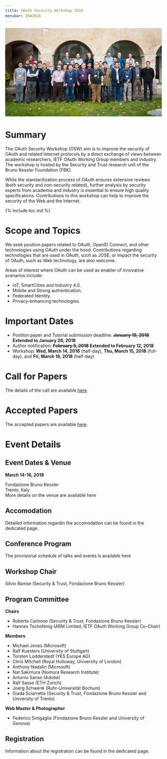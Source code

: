 ```yaml
---
title: OAuth Security Workshop 2018
menubar: OSW2018
---
```


<img class="image-centered" src="assets/groupPicture.jpg" />

# Summary
The OAuth Security Workshop (OSW) aim is to improve the security of OAuth and related Internet protocols by a direct exchange of views between academic researchers, IETF OAuth Working Group members and industry. The workshop is hosted by the Security and Trust research unit of the Bruno Kessler Foundation (FBK).

While the standardization process of OAuth ensures extensive reviews (both security and non-security related), further analysis by security experts from academia and industry is essential to ensure high quality specifications. Contributions to this workshop can help to improve the security of the Web and the Internet.

{% include toc.md %}

# Scope and Topics
We seek position papers related to OAuth, OpenID Connect, and other technologies using OAuth under the hood. Contributions regarding technologies that are used in OAuth, such as JOSE, or impact the security of OAuth, such as Web technology, are also welcome.

Areas of interest where OAuth can be used as enabler of innovative scenarios include:
- IoT, SmartCities and Industry 4.0. 
- Mobile and Strong authentication. 
- Federated Identity.
- Privacy-enhancing technologies.

# Important Dates
- Position paper and Tutorial submission deadline: **~~January 19, 2018~~ Extended to January 26, 2018**
- Author notification: **~~February 5, 2018~~ Extended to February 12, 2018**
- Workshop: **Wed, March 14, 2018** (half-day), **Thu, March 15, 2018** (full-day), and **Fri, March 16, 2018** (half-day)

# Call for Papers
The details of the call are available [here](cfp.md).

# Accepted Papers
The accepted papers are available [here](accepted_papers.md).

# Event Details
## Event Dates & Venue
**March 14-16, 2018**

Fondazione Bruno Kessler<br />
Trento, Italy<br />
More details on the venue are available here

## Accomodation
Detailed information regardin the accomodation can be found in the dedicated page.

## Conference Program
The provisional schedule of talks and events is available here

## Workshop Chair
Silvio Ranise (Security & Trust, Fondazione Bruno Kessler)

## Program Committee
**Chairs**
- Roberto Carbone (Security & Trust, Fondazione Bruno Kessler)
- Hannes Tschofenig (ARM Limited, IETF OAuth Working Group Co-Chair)

**Members**
- Michael Jones (Microsoft)
- Ralf Kuesters (University of Stuttgart)
- Torsten Lodderstedt (YES Europe AG)
- Chris Mitchell (Royal Holloway, University of London)
- Anthony Nadalin (Microsoft)
- Nat Sakimura (Nomura Research Institute)
- Antonio Sanso (Adobe)
- Ralf Sasse (ETH Zurich)
- Joerg Schwenk (Ruhr-Universität Bochum)
- Giada Sciarretta (Security & Trust, Fondazione Bruno Kessler and University of Trento)

**Web Master & Photographer**
- Federico Sinigaglia (Fondazione Bruno Kessler and University of Genova)

## Registration
Information about the registration can be found in the dedicated page.